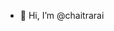 - 👋 Hi, I’m @chaitrarai

<!---
chaitrarai00/chaitrarai00 is a ✨ special ✨ repository because its `README.md` (this file) appears on your GitHub profile.
You can click the Preview link to take a look at your changes.
--->
